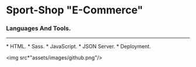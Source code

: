# Sport-Shop "E-Commerce"
### Languages And Tools.
<hr/>
* HTML.
* Sass.
* JavaScript.
* JSON Server.
* Deployment.


<img src*"assets/images/github.png"/>


